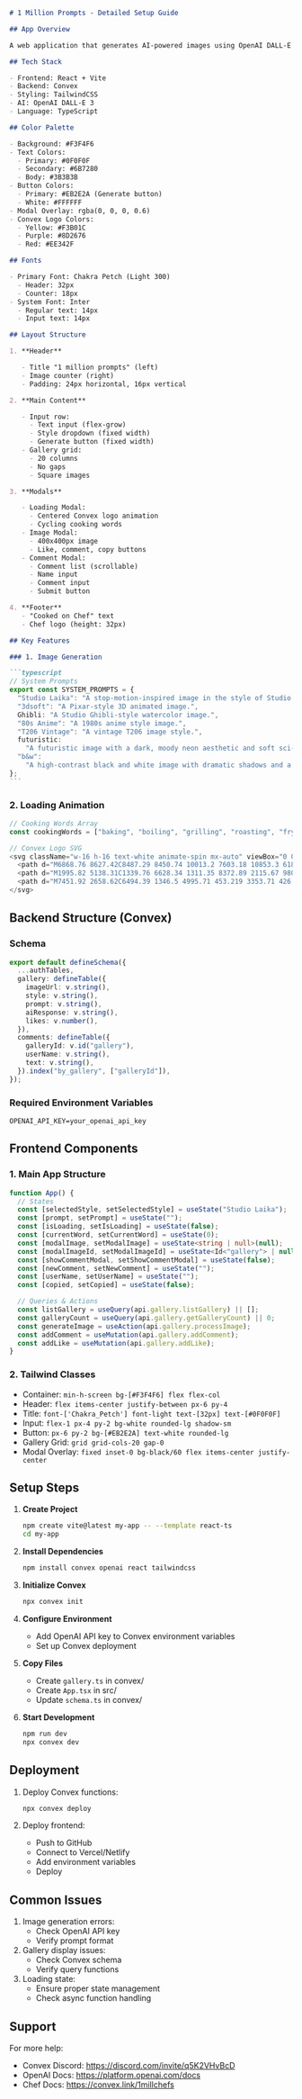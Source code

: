 ````markdown
# 1 Million Prompts - Detailed Setup Guide

## App Overview

A web application that generates AI-powered images using OpenAI DALL-E 3 with custom style transformations.

## Tech Stack

- Frontend: React + Vite
- Backend: Convex
- Styling: TailwindCSS
- AI: OpenAI DALL-E 3
- Language: TypeScript

## Color Palette

- Background: #F3F4F6
- Text Colors:
  - Primary: #0F0F0F
  - Secondary: #6B7280
  - Body: #3B3B3B
- Button Colors:
  - Primary: #EB2E2A (Generate button)
  - White: #FFFFFF
- Modal Overlay: rgba(0, 0, 0, 0.6)
- Convex Logo Colors:
  - Yellow: #F3B01C
  - Purple: #8D2676
  - Red: #EE342F

## Fonts

- Primary Font: Chakra Petch (Light 300)
  - Header: 32px
  - Counter: 18px
- System Font: Inter
  - Regular text: 14px
  - Input text: 14px

## Layout Structure

1. **Header**

   - Title "1 million prompts" (left)
   - Image counter (right)
   - Padding: 24px horizontal, 16px vertical

2. **Main Content**

   - Input row:
     - Text input (flex-grow)
     - Style dropdown (fixed width)
     - Generate button (fixed width)
   - Gallery grid:
     - 20 columns
     - No gaps
     - Square images

3. **Modals**

   - Loading Modal:
     - Centered Convex logo animation
     - Cycling cooking words
   - Image Modal:
     - 400x400px image
     - Like, comment, copy buttons
   - Comment Modal:
     - Comment list (scrollable)
     - Name input
     - Comment input
     - Submit button

4. **Footer**
   - "Cooked on Chef" text
   - Chef logo (height: 32px)

## Key Features

### 1. Image Generation

```typescript
// System Prompts
export const SYSTEM_PROMPTS = {
  "Studio Laika": "A stop-motion-inspired image in the style of Studio Laika (Coraline, Kubo).",
  "3dsoft": "A Pixar-style 3D animated image.",
  Ghibli: "A Studio Ghibli-style watercolor image.",
  "80s Anime": "A 1980s anime style image.",
  "T206 Vintage": "A vintage T206 image style.",
  futuristic:
    "A futuristic image with a dark, moody neon aesthetic and soft sci-fi lighting, holographic materials, glowing edges, and subtle motion-blur reflections.",
  "b&w":
    "A high-contrast black and white image with dramatic shadows and a timeless, cinematic style.",
};
```
````

### 2. Loading Animation

```typescript
// Cooking Words Array
const cookingWords = ["baking", "boiling", "grilling", "roasting", "frying", "sauteing", "steaming", "broiling", "chopping", "mixing", "whisking", "stirring", "blending", "measuring", "seasoning", "marinating", "preheating", "peeling", "slicing", "dicing", "mincing", "simmering", "poaching", "glazing", "caramelizing", "reducing", "kneading", "folding", "greasing", "sifting", "cracking", "spreading", "layering", "toasting", "skewering", "drizzling", "serving", "plating", "garnishing", "flipping", "tossing", "braising", "grating", "infusing", "chilling", "reheating", "pureeing", "melting", "searing", "rubbing"];

// Convex Logo SVG
<svg className="w-16 h-16 text-white animate-spin mx-auto" viewBox="0 0 10870 10946">
  <path d="M6868.76 8627.42C8487.29 8450.74 10013.2 7603.18 10853.3 6188.51C10455.5 9687.49 6562.35 11899.1 3384.6 10541.2C3091.79 10416.4 2839.74 10208.9 2666.77 9942.01C1952.64 8839.93 1717.89 7437.62 2055.19 6165.03C3018.89 7799.62 4978.42 8801.63 6868.76 8627.42Z" fill="#F3B01C"/>
  <path d="M1995.82 5138.31C1339.76 6628.34 1311.35 8372.89 2115.67 9808.56C-714.901 7715.6 -684.013 3236.85 2081.07 1164.89C2336.83 973.381 2640.76 859.713 2959.53 842.416C4270.41 774.462 5602.3 1272.38 6536.35 2200.25C4638.6 2218.78 2790.26 3413.53 1995.82 5138.31Z" fill="#8D2676"/>
  <path d="M7451.92 2658.62C6494.39 1346.5 4995.71 453.219 3353.71 426.038C6527.75 -989.865 10432 1305.73 10857 4699.69C10896.5 5014.75 10844.6 5335.98 10702.6 5620.15C10109.5 6803.78 9009.91 7721.77 7724.97 8061.53C8666.43 6345.4 8550.29 4248.73 7451.92 2658.62Z" fill="#EE342F"/>
</svg>
```

## Backend Structure (Convex)

### Schema

```typescript
export default defineSchema({
  ...authTables,
  gallery: defineTable({
    imageUrl: v.string(),
    style: v.string(),
    prompt: v.string(),
    aiResponse: v.string(),
    likes: v.number(),
  }),
  comments: defineTable({
    galleryId: v.id("gallery"),
    userName: v.string(),
    text: v.string(),
  }).index("by_gallery", ["galleryId"]),
});
```

### Required Environment Variables

```
OPENAI_API_KEY=your_openai_api_key
```

## Frontend Components

### 1. Main App Structure

```typescript
function App() {
  // States
  const [selectedStyle, setSelectedStyle] = useState("Studio Laika");
  const [prompt, setPrompt] = useState("");
  const [isLoading, setIsLoading] = useState(false);
  const [currentWord, setCurrentWord] = useState(0);
  const [modalImage, setModalImage] = useState<string | null>(null);
  const [modalImageId, setModalImageId] = useState<Id<"gallery"> | null>(null);
  const [showCommentModal, setShowCommentModal] = useState(false);
  const [newComment, setNewComment] = useState("");
  const [userName, setUserName] = useState("");
  const [copied, setCopied] = useState(false);

  // Queries & Actions
  const listGallery = useQuery(api.gallery.listGallery) || [];
  const galleryCount = useQuery(api.gallery.getGalleryCount) || 0;
  const generateImage = useAction(api.gallery.processImage);
  const addComment = useMutation(api.gallery.addComment);
  const addLike = useMutation(api.gallery.addLike);
}
```

### 2. Tailwind Classes

- Container: `min-h-screen bg-[#F3F4F6] flex flex-col`
- Header: `flex items-center justify-between px-6 py-4`
- Title: `font-['Chakra_Petch'] font-light text-[32px] text-[#0F0F0F]`
- Input: `flex-1 px-4 py-2 bg-white rounded-lg shadow-sm`
- Button: `px-6 py-2 bg-[#EB2E2A] text-white rounded-lg`
- Gallery Grid: `grid grid-cols-20 gap-0`
- Modal Overlay: `fixed inset-0 bg-black/60 flex items-center justify-center`

## Setup Steps

1. **Create Project**

   ```bash
   npm create vite@latest my-app -- --template react-ts
   cd my-app
   ```

2. **Install Dependencies**

   ```bash
   npm install convex openai react tailwindcss
   ```

3. **Initialize Convex**

   ```bash
   npx convex init
   ```

4. **Configure Environment**

   - Add OpenAI API key to Convex environment variables
   - Set up Convex deployment

5. **Copy Files**

   - Create `gallery.ts` in convex/
   - Create `App.tsx` in src/
   - Update `schema.ts` in convex/

6. **Start Development**
   ```bash
   npm run dev
   npx convex dev
   ```

## Deployment

1. Deploy Convex functions:

   ```bash
   npx convex deploy
   ```

2. Deploy frontend:
   - Push to GitHub
   - Connect to Vercel/Netlify
   - Add environment variables
   - Deploy

## Common Issues

1. Image generation errors:
   - Check OpenAI API key
   - Verify prompt format
2. Gallery display issues:
   - Check Convex schema
   - Verify query functions
3. Loading state:
   - Ensure proper state management
   - Check async function handling

## Support

For more help:

- Convex Discord: https://discord.com/invite/q5K2VHvBcD
- OpenAI Docs: https://platform.openai.com/docs
- Chef Docs: https://convex.link/1millchefs

```

```
